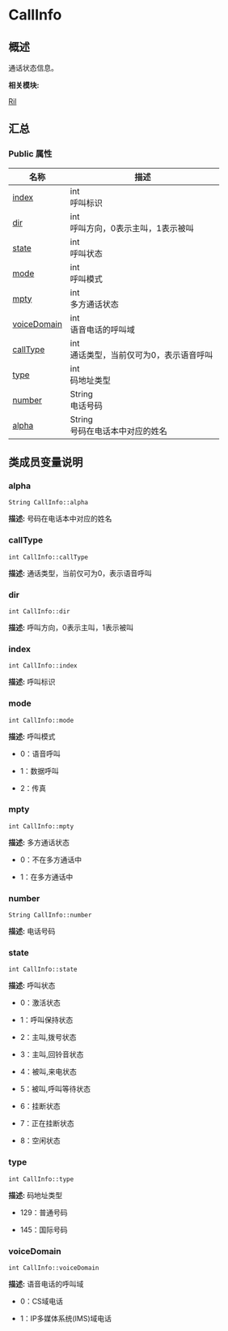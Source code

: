 # CallInfo


## 概述

通话状态信息。

**相关模块:**

[Ril](_ril.md)


## 汇总


### Public 属性

  | 名称 | 描述 | 
| -------- | -------- |
| [index](#index) | int<br/>呼叫标识&nbsp; | 
| [dir](#dir) | int<br/>呼叫方向，0表示主叫，1表示被叫&nbsp; | 
| [state](#state) | int<br/>呼叫状态 | 
| [mode](#mode) | int<br/>呼叫模式 | 
| [mpty](#mpty) | int<br/>多方通话状态 | 
| [voiceDomain](#voicedomain) | int<br/>语音电话的呼叫域 | 
| [callType](#calltype) | int<br/>通话类型，当前仅可为0，表示语音呼叫&nbsp; | 
| [type](#type) | int<br/>码地址类型 | 
| [number](#number) | String<br/>电话号码&nbsp; | 
| [alpha](#alpha) | String<br/>号码在电话本中对应的姓名&nbsp; | 


## 类成员变量说明


### alpha

  
```
String CallInfo::alpha
```
**描述:**
号码在电话本中对应的姓名


### callType

  
```
int CallInfo::callType
```
**描述:**
通话类型，当前仅可为0，表示语音呼叫


### dir

  
```
int CallInfo::dir
```
**描述:**
呼叫方向，0表示主叫，1表示被叫


### index

  
```
int CallInfo::index
```
**描述:**
呼叫标识


### mode

  
```
int CallInfo::mode
```
**描述:**
呼叫模式

- 0：语音呼叫

- 1：数据呼叫

- 2：传真 


### mpty

  
```
int CallInfo::mpty
```
**描述:**
多方通话状态

- 0：不在多方通话中

- 1：在多方通话中 


### number

  
```
String CallInfo::number
```
**描述:**
电话号码


### state

  
```
int CallInfo::state
```
**描述:**
呼叫状态

- 0：激活状态

- 1：呼叫保持状态

- 2：主叫,拨号状态

- 3：主叫,回铃音状态

- 4：被叫,来电状态

- 5：被叫,呼叫等待状态

- 6：挂断状态

- 7：正在挂断状态

- 8：空闲状态 


### type

  
```
int CallInfo::type
```
**描述:**
码地址类型

- 129：普通号码

- 145：国际号码 


### voiceDomain

  
```
int CallInfo::voiceDomain
```
**描述:**
语音电话的呼叫域

- 0：CS域电话

- 1：IP多媒体系统(IMS)域电话 

